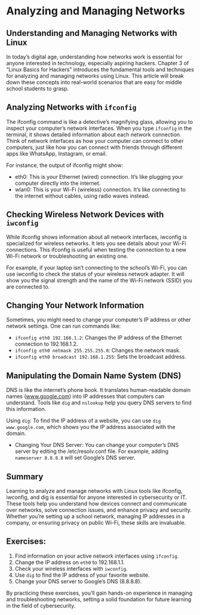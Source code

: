 # Analyzing and Managing Networks

## Understanding and Managing Networks with Linux
In today’s digital age, understanding how networks work is essential for anyone interested in technology, especially aspiring hackers. Chapter 3 of “Linux Basics for Hackers” introduces the fundamental tools and techniques for analyzing and managing networks using Linux. This article will break down these concepts into real-world scenarios that are easy for middle school students to grasp.

## Analyzing Networks with `ifconfig`
The ifconfig command is like a detective’s magnifying glass, allowing you to inspect your computer’s network interfaces. When you type `ifconfig` in the terminal, it shows detailed information about each network connection. Think of network interfaces as how your computer can connect to other computers, just like how you can connect with friends through different apps like WhatsApp, Instagram, or email.

For instance, the output of ifconfig might show:
- eth0: This is your Ethernet (wired) connection. It’s like plugging your computer directly into the internet.
- wlan0: This is your Wi-Fi (wireless) connection. It’s like connecting to the internet without cables, using radio waves instead.

## Checking Wireless Network Devices with `iwconfig`
While ifconfig shows information about all network interfaces, iwconfig is specialized for wireless networks. It lets you see details about your Wi-Fi connections. This ifconfig is useful when testing the connection to a new Wi-Fi network or troubleshooting an existing one.

For example, if your laptop isn’t connecting to the school’s Wi-Fi, you can use iwconfig to check the status of your wireless network adapter. It will show you the signal strength and the name of the Wi-Fi network (SSID) you are connected to.

## Changing Your Network Information
Sometimes, you might need to change your computer’s IP address or other network settings. One can run commands like:
- `ifconfig eth0 192.168.1.2`: Changes the IP address of the Ethernet connection to 192.168.1.2.
- `ifconfig eth0 netmask 255.255.255.0`: Changes the network mask.
- `ifconfig eth0 broadcast 192.168.1.255`: Sets the broadcast address.

## Manipulating the Domain Name System (DNS)
DNS is like the internet’s phone book. It translates human-readable domain names (www.google.com) into IP addresses that computers can understand. Tools like `dig` and `nslookup` help you query DNS servers to find this information.

Using `dig`: To find the IP address of a website, you can use `dig www.google.com`, which shows you the IP address associated with the domain.
- Changing Your DNS Server: You can change your computer’s DNS server by editing the /etc/resolv.conf file. For example, adding `nameserver 8.8.8.8` will set Google’s DNS server.

## Summary
Learning to analyze and manage networks with Linux tools like ifconfig, iwconfig, and dig is essential for anyone interested in cybersecurity or IT. These tools help you understand how devices connect and communicate over networks, solve connection issues, and enhance privacy and security. Whether you’re setting up a school network, managing IP addresses in a company, or ensuring privacy on public Wi-Fi, these skills are invaluable.

## Exercises:
1. Find information on your active network interfaces using `ifconfig`.
2. Change the IP address on `eth0` to 192.168.1.1.
3. Check your wireless interfaces with `iwconfig`.
4. Use `dig` to find the IP address of your favorite website.
5. Change your DNS server to Google’s DNS (8.8.8.8).

By practicing these exercises, you’ll gain hands-on experience in managing and troubleshooting networks, setting a solid foundation for future learning in the field of cybersecurity.
